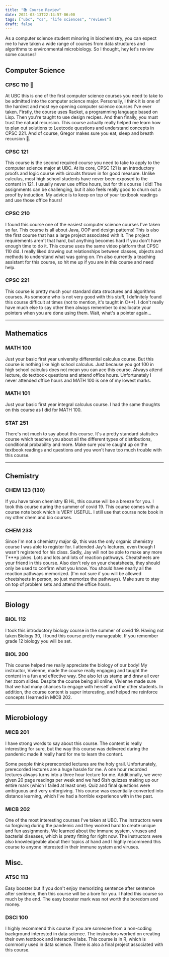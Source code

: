 ```yaml
---
title: "📚 Course Review"
date: 2021-03-13T22:14:57-06:00
tags: ["ubc", "cs", "life sciences", "reviews"]
draft: false
---
```


As a computer science student minoring in biochemistry, you can expect me to have taken a wide range of courses from data structures and algorithms to environmental microbiology. So I thought, hey let's review some courses! <!--more-->

## Computer Science
### CPSC 110 🐄
At UBC this is one of the first computer science courses you need to take to be admitted into the computer science major. Personally, I think it is one of the hardest and most eye opening computer science courses I've ever taken. Firstly, the course uses Racket, a programming language based on Lisp. Then you're taught to use design recipes. And then finally, you must trust the natural recursion. This course actually really helped me learn how to plan out solutions to Leetcode questions and understand concepts in CPSC 221. And of course, Gregor makes sure you eat, sleep and breath recursion 🐄. 

### CPSC 121
This course is the second required course you need to take to apply to the computer science major at UBC. At its core, CPSC 121 is an introductory proofs and logic course with circuits thrown in for good measure. Unlike calculus, most high school students have never been exposed to the content in 121. I usually never use office hours, but for this course I did! The assignments can be challenging, but it also feels really good to churn out a proof by induction. My advice is to keep on top of your textbook readings and use those office hours!

### CPSC 210
I found this course one of the easiest computer science courses I've taken so far. This course is all about Java, OOP and design patterns! This is also the first course that has a large project associated with it. The project requirements aren't that hard, but anything becomes hard if you don't have enough time to do it. This course uses the same video platform that CPSC 110 did. I really liked drawing out relationships between classes, objects and methods to understand what was going on. I'm also currently a teaching assistant for this course, so hit me up if you are in this course and need help. 

### CPSC 221
This course is pretty much your standard data structures and algorithms courses. As someone who is not very good with this stuff, I definitely found this course difficult at times (not to mention, it's taught in C++). I don't really have much else to say other then always remember to deallocate your pointers when you are done using them. Wait, what's a pointer again...

---

## Mathematics
### MATH 100
Just your basic first year university differential calculus course. But this course is nothing like high school calculus. Just because you got 100 in high school calculus does not mean you can ace this course. Always attend lecture, do textbook questions and attend office hours. Unfortunately I never attended office hours and MATH 100 is one of my lowest marks.

### MATH 101
Just your basic first year integral calculus course. I had the same thoughts on this course as I did for MATH 100.

### STAT 251
There's not much to say about this course. It's a pretty standard statistics course which teaches you about all the different types of distributions, conditional probability and more. Make sure you're caught up on the textbook readings and questions and you won't have too much trouble with this course.

---

## Chemistry
### CHEM 123 (130)
If you have taken chemistry IB HL, this course will be a breeze for you. I took this course during the summer of covid 19. This course comes with a course note book which is VERY USEFUL. I still use that course note book in my other chem and bio courses.

### CHEM 233
Since I'm not a chemistry major 😭, this was the only organic chemistry course I was able to register for. I attended Jay's lectures, even though I wasn't registered for his class. Sadly, Jay will not be able to make any more T***p jokes. Lots and lots and lots of reaction pathways. Cheatsheets are your friend in this course. Also don't rely on your cheatsheets, they should only be used to confirm what you know. You should have nearly all the reaction pathways memorized. (I'm not sure if you will be allowed cheetsheets in person, so just memorize the pathways). Make sure to stay on top of problem sets and attend the office hours. 

---

## Biology
### BIOL 112
I took this introductory biology course in the summer of covid 19. Having not taken Biology 30, I found this course pretty manageable. If you remember grade 12 biology you will be set.

### BIOL 200
This course helped me really appreciate the biology of our body! My instructor, Vivienne, made the course really engaging and taught the content in a fun and effective way. She also let us stamp and draw all over her zoom slides. Despite the course being all online, Vivienne made sure that we had many chances to engage with herself and the other students. In addition, the course content is super interesting, and helped me reinforce concepts I learned in MICB 202. 

---

## Microbiology
### MICB 201
I have strong words to say about this course. The content is really interesting for sure, but the way this course was delivered during the pandemic made it really hard for me to learn the content. 

Some people think prerecorded lectures are the holy grail. Unfortunately, prerecorded lectures are a huge hassle for me. A one hour recorded lectures always turns into a three hour lecture for me. Additionally, we were given 20 page readings per week and we had 6ish quizzes making up our entire mark (which I failed at least one). Quiz and final questions were ambiguous and very unforgiving. This course was essentially converted into distance learning, which I've had a horrible experience with in the past.

### MICB 202
One of the most interesting courses I've taken at UBC. The instructors were so forgiving during the pandemic and they worked hard to create unique and fun assignments. We learned about the immune system, viruses and bacterial diseases, which is pretty fitting for right now. The instructors were also knowledgeable about their topics at hand and I highly recommend this course to anyone interested in their immune system and viruses.

## Misc.
### ATSC 113
Easy booster but if you don't enjoy memorizing sentence after sentence after sentence, then this course will be a bore for you. I hated this course so much by the end. The easy booster mark was not worth the boredom and money.

### DSCI 100
I highly recommend this course if you are someone from a non-coding background interested in data science. The instructors worked on creating their own textbook and interactive labs. This course is in R, which is commonly used in data science. There is also a final project associated with this course.